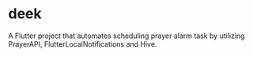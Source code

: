 # deek

A Flutter project that automates scheduling prayer alarm task by utilizing PrayerAPI, FlutterLocalNotifications and Hive.

